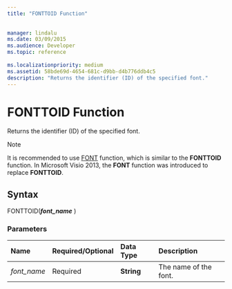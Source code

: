 ```yaml
---
title: "FONTTOID Function"
 
 
manager: lindalu
ms.date: 03/09/2015
ms.audience: Developer
ms.topic: reference
 
ms.localizationpriority: medium
ms.assetid: 58bde69d-4654-681c-d9bb-d4b776ddb4c5
description: "Returns the identifier (ID) of the specified font."
---
```


# FONTTOID Function

Returns the identifier (ID) of the specified font.
  
> [!NOTE]
> It is recommended to use [FONT](font-function.md) function, which is similar to the **FONTTOID** function. In Microsoft Visio 2013, the **FONT** function was introduced to replace **FONTTOID**.
  
## Syntax

FONTTOID(***font_name*** )
  
### Parameters

|**Name**|**Required/Optional**|**Data Type**|**Description**|
|:-----|:-----|:-----|:-----|
| *font_name* <br/> |Required  <br/> |**String** <br/> |The name of the font. |
